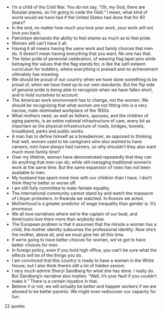  - I’m a child of the Cold War. You do not say, “Oh, my God, there are Russian planes, so I’m going to cede the field.” I mean, what kind of world would we have had if the United States had done that for 60 years?
 - In the end, no matter how much you love your work, your work will not love you back.
 - Patriotism demands the ability to feel shame as much as to feel pride.
 - Women still can’t have it all.
 - Having it all means having the same work and family choices that men do. It doesn’t mean having everything that you want. No one has that.
 - The false pride of perennial celebration, of wearing flag lapel pins while betraying the values that the flag stands for, is like the self-esteem curriculum for toddlers, where everything is praised and no achievement ultimately has meaning.
 - We should be proud of our country when we have done something to be proud of, when we have lived up to our own standards. But the flip side of genuine pride is being able to recognize when we have fallen short, and to hold ourselves to account.
 - The American work environment has to change, not the women. We should be recognizing that what women are not fitting into is a very narrow, male-dominated workplace of the 1950s.
 - What mothers need, as well as fathers, spouses, and the children of aging parents, is an entire national infrastructure of care, every bit as important as the physical infrastructure of roads, bridges, tunnels, broadband, parks and public works.
 - A man has to define himself as a breadwinner, as opposed to thinking that well, women used to be caregivers who also wanted to have careers; men have always had careers, so why shouldn’t they also want much more family time?
 - Over my lifetime, women have demonstrated repeatedly that they can do anything that men can do, while still managing traditional women’s work at the same time. But the same expansion of roles has not been available to men.
 - My husband has spent more time with our children than I have. I don’t think they’re better or worse off.
 - I am still fully committed to male-female equality.
 - The international community cannot stand by and watch the massacre of Libyan protesters. In Rwanda we watched. In Kosovo we acted.
 - Motherhood is a greater predictor of wage inequality than gender is. It’s enormous.
 - We all love narratives where we’re the captain of our boat, and Americans love them more than anybody else.
 - The European problem is that it assumes that the minute a woman has a child, the mother identity subsumes the professional identity. Now she’s the mother, above all, and we must give her all this time.
 - If we’re going to have better choices for women, we’ve got to have better choices for men.
 - In foreign policy, even if you hold high office, you can’t be sure what the effects will be of the things you do.
 - I am convinced that this country is ready to have a woman in the White House, but I also think there’s still a lot of hidden sexism.
 - I very much admire Sheryl Sandberg for what she has done. I really do. But Sandberg’s narrative also implies: “Well, it’s your fault if you couldn’t make it.” There is a certain injustice in that.
 - Believe it or not, we will actually be better and happier workers if we are allowed to be better parents. We might even rediscover our capacity for fun.

22 quotes